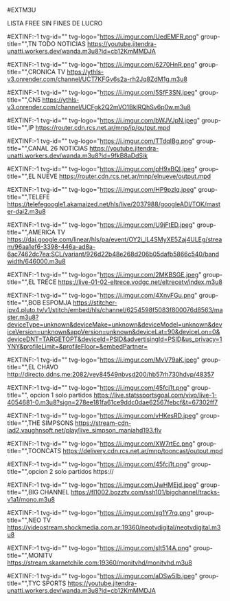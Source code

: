 #EXTM3U

LISTA FREE SIN FINES DE LUCRO

#EXTINF:-1 tvg-id="" tvg-logo="https://i.imgur.com/UedEMFR.png" group-title="",TN TODO NOTICIAS
https://youtube.jitendra-unatti.workers.dev/wanda.m3u8?id=cb12KmMMDJA

#EXTINF:-1 tvg-id="" tvg-logo="https://i.imgur.com/6270HnR.png" group-title="",CRONICA TV
https://ythls-v3.onrender.com/channel/UCT7KFGv6s2a-rh2Jq8ZdM1g.m3u8

#EXTINF:-1 tvg-id="" tvg-logo="https://i.imgur.com/5SfF3SN.jpeg" group-title="",CN5
https://ythls-v3.onrender.com/channel/UCFgk2Q2mVO1BklRQhSv6p0w.m3u8

#EXTINF:-1 tvg-id="" tvg-logo="https://i.imgur.com/bWJVJpN.jpeg" group-title="",IP
https://router.cdn.rcs.net.ar/mnp/ip/output.mpd

#EXTINF:-1 tvg-id="" tvg-logo="https://i.imgur.com/TTdqIBg.png" group-title="",CANAL 26 NOTICIAS
https://youtube.jitendra-unatti.workers.dev/wanda.m3u8?id=9fkB8aDdSik

#EXTINF:-1 tvg-id="" tvg-logo="https://i.imgur.com/pH9xBQl.jpeg" group-title="",EL NUEVE
https://router.cdn.rcs.net.ar/mnp/elnueve/output.mpd

#EXTINF:-1 tvg-id="" tvg-logo="https://i.imgur.com/HP9pzIq.jpeg" group-title="",TELEFE
https://telefegoogle1.akamaized.net/hls/live/2037988/googleADI/TOK/master-dai2.m3u8

#EXTINF:-1 tvg-id="" tvg-logo="https://i.imgur.com/U9jFtED.jpeg" group-title="",AMERICA TV
https://dai.google.com/linear/hls/pa/event/OY2i_lL4SMyXE5Zaj4ULEg/stream/96aa1ef6-3398-446a-ad8a-6ac7462dc7ea:SCL/variant/926d22b48e268d206b05dafb5866c540/bandwidth/646000.m3u8

#EXTINF:-1 tvg-id="" tvg-logo="https://i.imgur.com/2MKBSGE.jpeg" group-title="",EL TRECE
https://live-01-02-eltrece.vodgc.net/eltrecetv/index.m3u8

#EXTINF:-1 tvg-id="" tvg-logo="https://i.imgur.com/4XnvFGu.png" group-title="",BOB ESPOMJA
https://stitcher-ipv4.pluto.tv/v1/stitch/embed/hls/channel/6254598f5083f800076d8563/master.m3u8?deviceType=unknown&deviceMake=unknown&deviceModel=unknown&deviceVersion=unknown&appVersion=unknown&deviceLat=90&deviceLon=0&deviceDNT=TARGETOPT&deviceId=PSID&advertisingId=PSID&us_privacy=1YNY&profileLimit=&profileFloor=&embedPartner=

#EXTINF:-1 tvg-id="" tvg-logo="https://i.imgur.com/MvV79aK.jpeg" group-title="",EL CHAVO
http://directo.ddns.me:2082/vey84549nbvsd200/hb57rh730hdvp/48357

#EXTINF:-1 tvg-id="" tvg-logo="https://i.imgur.com/45fcj1t.png" group-title="", opcion 1 solo partidos 
https://live.statssportsgoal.com/vivo/live-1-4054681-0.m3u8?sign=278ee181fa61ce9ddc0dae62567febcf&t=67302ff7

#EXTINF:-1 tvg-id="" tvg-logo="https://i.imgur.com/vHKesRD.jpeg" group-title="",THE SIMPSONS
https://stream-cdn-iad2.vaughnsoft.net/play/live_simpson_maniahd193.flv

#EXTINF:-1 tvg-id="" tvg-logo="https://i.imgur.com/XW7rtEc.png" group-title="",TOONCATS
https://delivery.cdn.rcs.net.ar/mnp/tooncast/output.mpd

#EXTINF:-1 tvg-id="" tvg-logo="https://i.imgur.com/45fcj1t.png" group-title="",opcion 2 solo partidos
https://

#EXTINF:-1 tvg-id="" tvg-logo="https://i.imgur.com/JwHMEjd.jpeg" group-title="",BIG CHANNEL
https://fl1002.bozztv.com/ssh101/bigchannel/tracks-v1a1/mono.m3u8

#EXTINF:-1 tvg-id="" tvg-logo="https://i.imgur.com/xg1Y7rq.png" group-title="",NEO TV
https://videostream.shockmedia.com.ar:19360/neotvdigital/neotvdigital.m3u8

#EXTINF:-1 tvg-id="" tvg-logo="https://i.imgur.com/slt514A.png" group-title="",MONITV
https://stream.skarnetchile.com:19360/monitvhd/monitvhd.m3u8

#EXTINF:-1 tvg-id="" tvg-logo="https://i.imgur.com/aDSw5Ib.jpeg" group-title="",TYC SPORTS
https://youtube.jitendra-unatti.workers.dev/wanda.m3u8?id=cb12KmMMDJA




